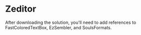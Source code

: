 # Zeditor

After downloading the solution, you'll need to add references to FastColoredTextBox, EzSembler, and SoulsFormats.
